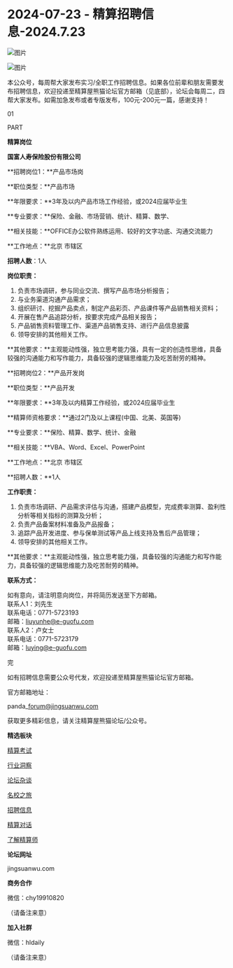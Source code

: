 # 2024-07-23 - 精算招聘信息-2024.7.23

![图片](https://mmbiz.qpic.cn/mmbiz_jpg/PVTr5cqOmdsiaicIRGthO3IhpdkibrFUWVU1xAtP9ZY24c0vAhCVJo55thjfrfia19NvibyVvich2UW9I8vGCty5LxNw/640?wx_fmt=jpeg&tp=webp&wxfrom=5&wx_lazy=1)

![图片](https://mmbiz.qpic.cn/mmbiz_png/7QRTvkK2qC63c02mKcsfAaJ8sNcicTvg22UkHHibvKiasFS9FS6E4FeV0Dibe7as7h4tm8p7EfNfI06adlGbL2icYjw/640?wx_fmt=png&tp=webp&wxfrom=5&wx_lazy=1)

本公众号，每周帮大家发布实习/全职工作招聘信息。如果各位前辈和朋友需要发布招聘信息，欢迎投递至精算屋熊猫论坛官方邮箱（见底部），论坛会每周二，四帮大家发布。如需加急发布或者专版发布，100元-200元一篇，感谢支持！

01

PART

**精算岗位**

**国富人寿保险股份有限公司**

**招聘岗位1：**产品市场岗

**职位类型：**产品市场

**年限要求：**3年及以内产品市场工作经验，或2024应届毕业生

**专业要求：**保险、金融、市场营销、统计、精算、数学、

**相关技能：**OFFICE办公软件熟练运用、较好的文字功底、沟通交流能力

**工作地点：**北京 市辖区

**招聘人数**：1人

**岗位职责：**

1. 负责市场调研，参与同业交流、撰写产品市场分析报告；
2. 与业务渠道沟通产品需求；
3. 组织研讨、挖掘产品卖点，制定产品彩页、产品课件等产品销售相关资料；
4. 开展在售产品追踪分析，按要求完成产品相关报告；
5. 产品销售资料管理工作、渠道产品销售支持、进行产品信息披露
6. 领导安排的其他相关工作。

**其他要求：**主观能动性强，独立思考能力强，具有一定的创造性思维，具备较强的沟通能力和写作能力，具备较强的逻辑思维能力及吃苦耐劳的精神。

**招聘岗位2：**产品开发岗

**职位类型：**产品开发

**年限要求：**3年及以内精算工作经验，或2024应届毕业生

**精算师资格要求：**通过2门及以上课程(中国、北美、英国等)

**专业要求：**保险、精算、数学、统计、金融

**相关技能：**VBA、Word、Excel、PowerPoint

**工作地点：**北京 市辖区

**招聘人数：**1人

**工作职责：**

1. 负责市场调研、产品需求评估与沟通，搭建产品模型，完成费率测算、盈利性分析等相关指标的测算及分析；
2. 负责产品备案材料准备及产品报备；
3. 追踪产品开发进度、参与保单测试等产品上线支持及售后产品管理；
4. 领导安排的其他相关工作。

**其他要求：**主观能动性强，独立思考能力强，具备较强的沟通能力和写作能力，具备较强的逻辑思维能力及吃苦耐劳的精神。

**联系方式：**

如有意向，请注明意向岗位，并将简历发送至下方邮箱。  
联系人1：刘先生  
联系电话：0771-5723193  
邮箱：liuyunhe@e-guofu.com  
联系人2：卢女士  
联系电话：0771-5723179  
邮箱：luying@e-guofu.com


完

如有招聘信息需要公众号代发，欢迎投递至精算屋熊猫论坛官方邮箱。

官方邮箱地址：

panda\_forum@jingsuanwu.com

获取更多精彩信息，请关注精算屋熊猫论坛/公众号。

**精选板块**

[精算考试](https://mp.weixin.qq.com/mp/appmsgalbum?__biz=Mzg5NzkwMTMzMA==&action=getalbum&album_id=2804960172988448769#wechat_redirect)

[行业洞察](https://mp.weixin.qq.com/mp/appmsgalbum?__biz=Mzg5NzkwMTMzMA==&action=getalbum&album_id=2804965799378829313#wechat_redirect)

[论坛杂谈](https://mp.weixin.qq.com/mp/appmsgalbum?__biz=Mzg5NzkwMTMzMA==&action=getalbum&album_id=2804979947286315009#wechat_redirect)

[名校之旅](https://mp.weixin.qq.com/mp/appmsgalbum?__biz=Mzg5NzkwMTMzMA==&action=getalbum&album_id=2804975288236654595#wechat_redirect)

[招聘信息](https://mp.weixin.qq.com/mp/appmsgalbum?__biz=Mzg5NzkwMTMzMA==&action=getalbum&album_id=2809916434738069507#wechat_redirect)

[精算对话](https://mp.weixin.qq.com/mp/appmsgalbum?__biz=Mzg5NzkwMTMzMA==&action=getalbum&album_id=3028246288796221446#wechat_redirect)

[了解精算师](https://mp.weixin.qq.com/mp/appmsgalbum?__biz=Mzg5NzkwMTMzMA==&action=getalbum&album_id=2804971247444180995#wechat_redirect)

**论坛网址**

jingsuanwu.com

**商务合作**

微信：chy19910820

（请备注来意）

**加入社群**

微信：hldaily

（请备注来意）